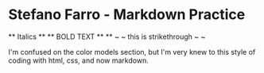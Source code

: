 # Stefano Farro - Markdown Practice

** Italics
** ** BOLD TEXT ** **
~ ~ this is strikethrough ~ ~
 

 I'm confused on the color models section, but I'm very knew to this style of coding with html, css, and now markdown.